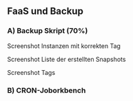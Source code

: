 ## FaaS und Backup

### A) Backup Skript (70%)
Screenshot Instanzen mit korrekten Tag

Screenshot Liste der erstellten Snapshots

Screenshot Tags 

### B) CRON-Joborkbench
